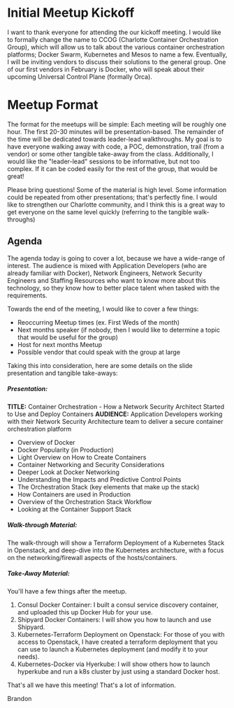 # Initial Meetup Kickoff

I want to thank everyone for attending the our kickoff meeting. I would like to formally change the name to CCOG (Charlotte Container Orchestration Group), which will allow us to talk about the various container orchestration platforms; Docker Swarm, Kubernetes and Mesos to name a few. Eventually, I will be inviting vendors to discuss their solutions to the general group. One of our first vendors in February is Docker, who will speak about their upcoming Universal Control Plane (formally Orca).

# Meetup Format

The format for the meetups will be simple:
Each meeting will be roughly one hour. The first 20-30 minutes will be presentation-based. The remainder of the time will be dedicated towards leader-lead walkthroughs. My goal is to have everyone walking away with code, a POC, demonstration, trail (from a vendor) or some other tangible take-away from the class. Additionally, I would like the "leader-lead" sessions to be informative, but not too complex. If it can be coded easily for the rest of the group, that would be great!

Please bring questions! Some of the material is high level. Some information could be repeated from other presentations; that's perfectly fine. I would like to strengthen our Charlotte community, and I think this is a great way to get everyone on the same level quickly (referring to the tangible walk-throughs)

## Agenda

The agenda today is going to cover a lot, because we have a wide-range of interest. The audience is mixed with Application Developers (who are already familiar with Docker), Network Engineers, Network Security Engineers and Staffing Resources who want to know more about this technology, so they know how to better place talent when tasked with the requirements.

Towards the end of the meeting, I would like to cover a few things:
* Reoccurring Meetup times (ex. First Weds of the month)
* Next months speaker (if nobody, then I would like to determine a topic that would be useful for the group)
* Host for next months Meetup
* Possible vendor that could speak with the group at large

Taking this into consideration, here are some details on the slide presentation and tangible take-aways:

##### Presentation:
**TITLE:** Container Orchestration - How a Network Security Architect Started to Use and Deploy Containers
**AUDIENCE:** Application Developers working with their Network Security Architecture team to deliver a secure container orchestration platform

* Overview of Docker
* Docker Popularity (in Production)
* Light Overview on How to Create Containers
* Container Networking and Security Considerations
 * Deeper Look at Docker Networking
 * Understanding the Impacts and Predictive Control Points
* The Orchestration Stack (key elements that make up the stack)
* How Containers are used in Production
* Overview of the Orchestration Stack Workflow
* Looking at the Container Support Stack

##### Walk-through Material:
The walk-through will show a Terraform Deployment of a Kubernetes Stack in Openstack, and deep-dive into the Kubernetes architecture, with a focus on the networking/firewall aspects of the hosts/containers.

##### Take-Away Material:
You'll have a few things after the meetup.
1. Consul Docker Container: I built a consul service discovery container, and uploaded this up Docker Hub for your use.
2. Shipyard Docker Containers: I will show you how to launch and use Shipyard.
3. Kubernetes-Terraform Deployment on Openstack: For those of you with access to Openstack, I have created a terraform deployment that you can use to launch a Kubernetes deployment (and modify it to your needs).
4. Kubernetes-Docker via Hyerkube: I will show others how to launch hyperkube and run a k8s cluster by just using a standard Docker host.

That's all we have this meeting! That's a lot of information.

Brandon
